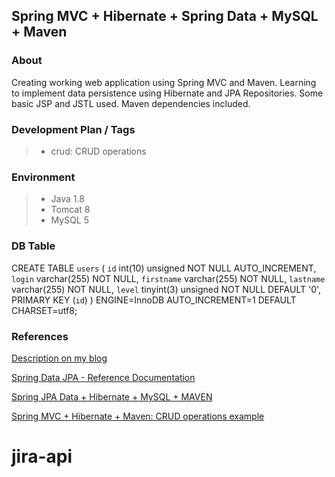 Spring MVC + Hibernate + Spring Data + MySQL + Maven
-------------
### About

Creating working web application using Spring MVC and Maven. Learning to implement data persistence using Hibernate and JPA Repositories. Some basic JSP and JSTL used. Maven dependencies included.

### Development Plan / Tags

> - crud: CRUD operations

### Environment

> - Java 1.8
> - Tomcat 8
> - MySQL 5

### DB Table

> 
CREATE TABLE `users` (
  `id` int(10) unsigned NOT NULL AUTO_INCREMENT,
  `login` varchar(255) NOT NULL,
  `firstname` varchar(255) NOT NULL,
  `lastname` varchar(255) NOT NULL,
  `level` tinyint(3) unsigned NOT NULL DEFAULT '0',
  PRIMARY KEY (`id`)
) ENGINE=InnoDB AUTO_INCREMENT=1 DEFAULT CHARSET=utf8;

### References

[Description on my blog](http://rodionbykov.com/java-minute/java-minute-maven-4-spring-mvc-jpa-hibernate-crud-application/)

[Spring Data JPA - Reference Documentation](https://docs.spring.io/spring-data/jpa/docs/current/reference/html/#repositories.custom-implementations)

[Spring JPA Data + Hibernate + MySQL + MAVEN](http://fruzenshtein.com/spring-jpa-data-hibernate-mysql)

[Spring MVC + Hibernate + Maven: CRUD operations example](http://fruzenshtein.com/spring-mvc-hibernate-maven-crud/)
# jira-api
